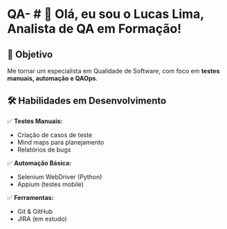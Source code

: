 # QA- # 👋 Olá, eu sou o Lucas Lima, Analista de QA em Formação!  

## 🎯 Objetivo  
Me tornar um especialista em Qualidade de Software, com foco em **testes manuais, automação e QAOps**.  

## 🛠️ Habilidades em Desenvolvimento  
✅ **Testes Manuais:**  
- Criação de casos de teste  
- Mind maps para planejamento  
- Relatórios de bugs  

✅ **Automação Básica:**  
- Selenium WebDriver (Python)  
- Appium (testes mobile)  

✅ **Ferramentas:**  
- Git & GitHub  
- JIRA (em estudo)  

